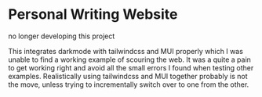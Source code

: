 #  Personal Writing Website

no longer developing this project

This integrates darkmode with tailwindcss and MUI properly which I was unable to find a working example of scouring the web. It was a quite a pain to get working right and avoid 
all the small errors I found when testing other examples. Realistically using tailwindcss and MUI together probably is not the move, unless trying to incrementally switch over to one from the other.
